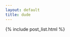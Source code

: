 ```yaml
---
layout: default
title: dude
---
```

<section class="col-sm-9 content blogroll">
  {% include post_list.html %}
</section>
